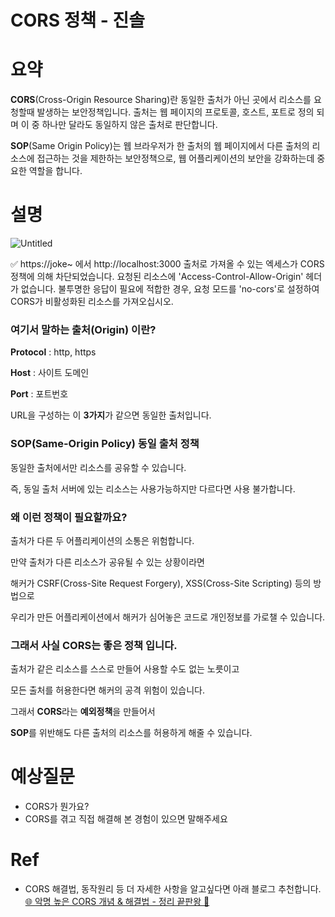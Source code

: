 # CORS 정책 - 진솔

# 요약

**CORS**(Cross-Origin Resource Sharing)란 동일한 출처가 아닌 곳에서 리소스를 요청할때 발생하는 보안정책입니다. 출처는 웹 페이지의 프로토콜, 호스트, 포트로 정의 되며 이 중 하나만 달라도 동일하지 않은 출처로 판단합니다. 

**SOP**(Same Origin Policy)는 웹 브라우저가 한 출처의 웹 페이지에서 다른 출처의 리소스에 접근하는 것을 제한하는 보안정책으로, 웹 어플리케이션의 보안을 강화하는데 중요한 역할을 합니다.

# 설명

![Untitled](https://prod-files-secure.s3.us-west-2.amazonaws.com/49ba5954-2cfc-48fc-8ccc-1702dd703bf5/a85e4e66-3640-4037-b756-207b73006ed6/Untitled.png)

<aside>
✅ https://joke~ 에서 http://localhost:3000 출처로 가져올 수 있는 엑세스가 CORS정책에 의해 차단되었습니다. 요청된 리소스에 'Access-Control-Allow-Origin' 헤더가 없습니다. 불투명한 응답이 필요에 적합한 경우, 요청 모드를 'no-cors'로 설정하여 CORS가 비활성화된 리소스를 가져오십시오.

</aside>

### 여기서 말하는 출처(Origin) 이란?

**Protocol** : http, https

**Host** : 사이트 도메인

**Port** : 포트번호

URL을 구성하는 이 **3가지**가 같으면 동일한 출처입니다.

### SOP(Same-Origin Policy) 동일 출처 정책

동일한 출처에서만 리소스를 공유할 수 있습니다.

즉, 동일 출처 서버에 있는 리소스는 사용가능하지만 다르다면 사용 불가합니다.

### 왜 이런 정책이 필요할까요?

출처가 다른 두 어플리케이션의 소통은 위험합니다. 

만약 출처가 다른 리소스가 공유될 수 있는 상황이라면

해커가 CSRF(Cross-Site Request Forgery), XSS(Cross-Site Scripting) 등의 방법으로

우리가 만든 어플리케이션에서 해커가 심어놓은 코드로 개인정보를 가로챌 수 있습니다.

### 그래서 사실 CORS는 좋은 정책 입니다.

출처가 같은 리소스를 스스로 만들어 사용할 수도 없는 노릇이고

모든 출처를 허용한다면 해커의 공격 위험이 있습니다.

그래서 **CORS**라는 **예외정책**을 만들어서

**SOP**를 위반해도 다른 출처의 리소스를 허용하게 해줄 수 있습니다.

# 예상질문

- CORS가 뭔가요?
- CORS를 겪고 직접 해결해 본 경험이 있으면 말해주세요

# Ref

- CORS 해결법, 동작원리 등 더 자세한 사항을 알고싶다면 아래 블로그 추천합니다.[🌐 악명 높은 CORS 개념 & 해결법 - 정리 끝판왕 👏](https://inpa.tistory.com/entry/WEB-📚-CORS-💯-정리-해결-방법-👏)